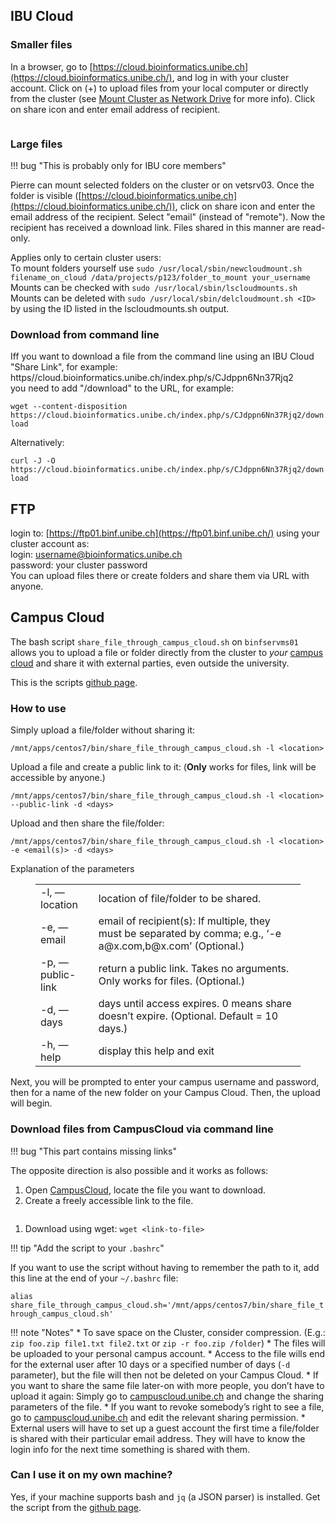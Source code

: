 ## IBU Cloud

### Smaller files

In a browser, go to [https://cloud.bioinformatics.unibe.ch](https://cloud.bioinformatics.unibe.ch/), and log in with your cluster account. Click on (+) to upload files from your local computer or directly from the cluster (see [Mount Cluster as Network Drive](https://projects.bioinformatics.unibe.ch/projects/ibu-best-practices/wiki/mount-cluster-as-network-drive-sshfs) for more info). Click on share icon and enter email address of recipient.

<figure class="image"><img src="/api/v3/attachments/109/content" alt=""></figure>

### Large files

!!! bug "This is probably only for IBU core members"

Pierre can mount selected folders on the cluster or on vetsrv03. Once the folder is visible ([https://cloud.bioinformatics.unibe.ch](https://cloud.bioinformatics.unibe.ch/)), click on share icon and enter the email address of the recipient. Select &quot;email&quot; (instead of &quot;remote&quot;). Now the recipient has received a download link. Files shared in this manner are read-only.

Applies only to certain cluster users:  
To mount folders yourself use `sudo /usr/local/sbin/newcloudmount.sh filename_on_cloud /data/projects/p123/folder_to_mount your_username`  
Mounts can be checked with `sudo /usr/local/sbin/lscloudmounts.sh`  
Mounts can be deleted with `sudo /usr/local/sbin/delcloudmount.sh <ID>` by using the ID listed in the lscloudmounts.sh output.

### Download from command line

Iff you want to download a file from the command line using an IBU Cloud &quot;Share Link&quot;, for example: https//cloud.bioinformatics.unibe.ch/index.php/s/CJdppn6Nn37Rjq2  
you need to add &quot;/download&quot; to the URL, for example:

`wget --content-disposition https://cloud.bioinformatics.unibe.ch/index.php/s/CJdppn6Nn37Rjq2/download`

Alternatively:

`curl -J -O https://cloud.bioinformatics.unibe.ch/index.php/s/CJdppn6Nn37Rjq2/download`

## FTP

login to: [https://ftp01.binf.unibe.ch](https://ftp01.binf.unibe.ch/) using your cluster account as:  
login:    username@bioinformatics.unibe.ch  
password: your cluster password  
You can upload files there or create folders and share them via URL with anyone.

## Campus Cloud

The bash script `share_file_through_campus_cloud.sh` on `binfservms01` allows you to upload a file or folder directly from the cluster to _your_ [campus cloud](https://campuscloud.unibe.ch/) and share it with external parties, even outside the university.

This is the scripts [github page](https://github.com/MrTomRod/Campus-Cloud-UniBe-Uploader/).

### How to use

Simply upload a file/folder without sharing it:

`/mnt/apps/centos7/bin/share_file_through_campus_cloud.sh -l <location>`

Upload a file and create a public link to it: (**Only** works for files, link will be accessible by anyone.)

`/mnt/apps/centos7/bin/share_file_through_campus_cloud.sh -l <location> --public-link -d <days>`

Upload and then share the file/folder:

`/mnt/apps/centos7/bin/share_file_through_campus_cloud.sh -l <location> -e <email(s)> -d <days>`

Explanation of the parameters

<figure class="table"><table><tbody><tr><td>-l, —location</td><td>location of file/folder to be shared.</td></tr><tr><td>-e, —email</td><td>email of recipient(s): If multiple, they must be separated by comma; e.g., ‘-e a@x.com,b@x.com’ (Optional.)</td></tr><tr><td>-p, —public-link</td><td>return a public link. Takes no arguments. Only works for files. (Optional.)</td></tr><tr><td>-d, —days</td><td>days until access expires. 0 means share doesn’t expire. (Optional. Default = 10 days.)</td></tr><tr><td>-h, —help</td><td>display this help and exit</td></tr></tbody></table></figure>

Next, you will be prompted to enter your campus username and password, then for a name of the new folder on your Campus Cloud. Then, the upload will begin.

### Download files from CampusCloud via command line

!!! bug "This part contains missing links"

The opposite direction is also possible and it works as follows:

1.  Open [CampusCloud](https://campuscloud.unibe.ch/), locate the file you want to download.
2.  Create a freely accessible link to the file.

<figure class="image"><img data-original-src="download-from-command-line.png" src="/api/v3/attachments/57/content" alt=""></figure>

1.  Download using wget: `wget <link-to-file>`

!!! tip "Add the script to your `.bashrc`"

If you want to use the script without having to remember the path to it, add this line at the end of your `~/.bashrc` file:

`alias share_file_through_campus_cloud.sh='/mnt/apps/centos7/bin/share_file_through_campus_cloud.sh'`

!!! note "Notes"
    *   To save space on the Cluster, consider compression. (E.g.: `zip foo.zip file1.txt file2.txt` or `zip -r foo.zip /folder`)
    *   The files will be uploaded to your personal campus account.
    *   Access to the file wills end for the external user after 10 days or a specified number of days (`-d` parameter), but the file will then not be deleted on your Campus Cloud.
    *   If you want to share the same file later-on with more people, you don’t have to upload it again: Simply go to [campuscloud.unibe.ch](https://campuscloud.unibe.ch/) and change the sharing parameters of the file.
    *   If you want to revoke somebody’s right to see a file, go to [campuscloud.unibe.ch](https://campuscloud.unibe.ch/) and edit the relevant sharing permission.
    *   External users will have to set up a guest account the first time a file/folder is shared with their particular email address. They will have to know the login info for the next time something is shared with them.

### Can I use it on my own machine?

Yes, if your machine supports bash and `jq` (a JSON parser) is installed. Get the script from the [github page](https://github.com/MrTomRod/Campus-Cloud-UniBe-Uploader/).
